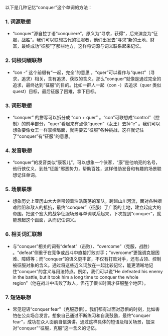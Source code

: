以下是几种记忆“conquer”这个单词的方法：

### 1. 词源联想
 - “conquer”源自拉丁语“conquirere”，原义为“寻求，获得”，后来演变为“征服，战胜”。我们可以联想古代的征服者，他们出发去“寻求”新的土地、财富，最终成功“征服”了那些地方，这样将词源与词义联系起来记忆。

### 2. 词根词缀联想
 - “con -” 这个前缀有“一起，完全”的意思 ，“quer”可以看作与“quest”（寻求，追求）相关，含有追求、获取的含义。那么“conquer”就像是通过完全的追求，最终达到“征服”的目的。比如一群人一起（con -）去追求（quer 类似 quest）目标，最后征服了困难，拿下目标。 

### 3. 词形联想
 - “conquer” 的拼写可以拆分成 “con + quer” 。“con”可联想成“control”（控制）的前半部分，“quer”看起来有点像“queen”（女王）去掉“e” 。我们可以想象要像女王一样掌控局面，就需要去“征服”各种挑战，这样就记住了“conquer”有“征服”的意思。

### 4. 发音联想
 - “conquer”的发音类似“康客儿”。可以想象一个侠客，“康”是他响亮的名号，他行侠仗义，到处“征服”邪恶势力，帮助百姓，这样借助发音和有趣的场景联想记住单词。 

### 5. 场景联想
 - 想象历史上亚历山大大帝带领着浩浩荡荡的军队，跨越山川河流，面对各种艰难险阻和敌人的抵抗，最终“conquer”（征服）了广袤的土地，建立起庞大的帝国。把这个宏大的战争征服场景与单词联系起来，下次提到“conquer”，就能想起这个画面，从而记住词义。

### 6. 相关词汇联想
 - 与“conquer”相关的词有“defeat”（击败）、“overcome”（克服，战胜） 。“defeat”侧重于在竞争或战斗中直接打败对手；“overcome”更强调克服困难、障碍等；而“conquer”的语义更丰富，不仅有打败对手，还有占领、控制被征服对象的含义。通过将这些近义词放在一起比较记忆，能更清晰地记住“conquer”的含义与用法特点。例如，我们可以说“He defeated his enemy in the battle, but it took him a long time to conquer the whole region”（他在战斗中击败了敌人，但花了很长时间才征服整个地区）。

### 7. 短语联想
 - 常见短语“conquer fear”（克服恐惧）。我们都有过面对恐惧的时刻，比如害怕在公众场合发言。想象自己通过不断练习和自我鼓励，最终“conquer fear”，成功在众人面前自信演讲。通过这样具体的短语及相关场景，加深对“conquer”“征服，克服”这一含义的记忆。 